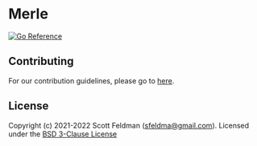 # Merle

[![Go Reference](https://pkg.go.dev/badge/pkg.dev.go/github.com/scottfeldman/merle.svg)](https://pkg.go.dev/github.com/scottfeldman/merle)

## Contributing
For our contribution guidelines, please go to [here](https://github.com/scottfeldman/merle/blob/main/CONTRIBUTING.md).

## License
Copyright (c) 2021-2022 Scott Feldman (sfeldma@gmail.com).  Licensed under the [BSD 3-Clause License](https://github.com/scottfeldman/merle/blob/main/LICENSE)
